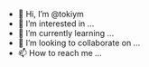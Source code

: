 - 👋 Hi, I’m @tokiym
- 👀 I’m interested in ...
- 🌱 I’m currently learning ...
- 💞️ I’m looking to collaborate on ...
- 📫 How to reach me ...

<!---
tokiym/tokiym is a ✨ special ✨ repository because its `README.md` (this file) appears on your GitHub profile.
You can click the Preview link to take a look at your changes.
--->
